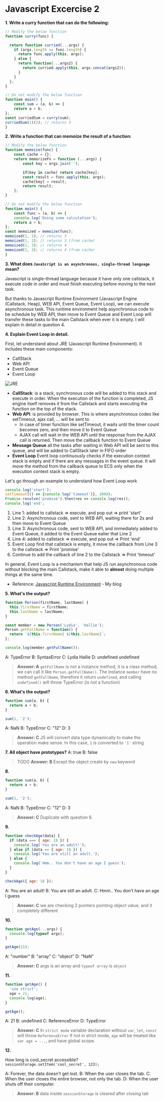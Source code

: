 # Javascript Excercise 2

**1. Write a curry function that can do the following:**

```js
// Modify the below function
function curry(func) {

  return function curried(...args) {
    if (args.length >= func.length) {
      return func.apply(this, args);
    } else {
      return function(...args2) {
        return curried.apply(this, args.concat(args2));
      }
    }
  };
}

// Do not modify the below function
function main() {
    const sum = (a, b) => {
    return a + b;
};
const curriedSum = curry(sum);
curriedSum(1)(2); // returns 3
}
```

**2. Write a function that can memoize the result of a function:**

```js
// Modify the below function
function memoize(func) {
    const cache = {};
    return memorizeFn = function (...args) {
        const key = args.join('');

        if(key in cache) return cache[key];
        const result = func.apply(this, args);
        cache[key] = result;
        return result;
    };
}

// Do not modify the below function
function main() {
    const func = (a, b) => {
    console.log('Doing some calculation');
    return a + b;
};
const memoized = memoize(func);
memoized(1, 2); // returns 3
memoized(1, 2); // returns 3 (from cache)
memoized(1, 3); // returns 4
memoized(1, 3); // returns 4 (from cache)
}
```

**3. What does `JavaScript is an asynchronous, single-thread language` mean?**

Javascript is single-thread language because it have only one callstack, it execute code in order and must finish executing before moving to the next task.

But thanks to Javascript Runtime Environment (Javascript Engine (Callstack, Heap), WEB API, Event Queue, Event Loop), we can execute asynchronous task. This runtime environment help asynchronous code to be schedule by WEB API, then move to Event Queue and Event Loop will transfer these tasks to the main Callstack when ever it is empty. I will explain in detail in question 4.

**4. Explain Event Loop in detail.**

First, let understand about JRE (Javascript Runtime Environment). It includes these main components:

- CallStack
- Web API
- Event Queue
- Event Loop

![JRE](https://images.ctfassets.net/tk7dn5bsmtgs/1DfkwhLXpuvsapwTArFqgM/91797af8f589e6578e071de15d7964d9/js-engine.webp)

- **CallStack**: is a stack, synchronous code will be added to this stack and execute in order. When the execution of the function is completed, JS engine itself removes it from the Callstack and starts executing the function on the top of the stack.
- **Web API**: is provided by browser. This is where asynchronous codes like setTimeout, ajax call, ... will be sent to
  - In case of timer function like setTimeout, it waits until the timer count becomes zero, and then move it to Event Queue
  - AJAX call will wait in the WEB API until the response from the AJAX call is returned. Then move the callback function to Event Queue
- **Message Queue** all the tasks after waiting in Web API will be sent to this queue, and will be added to CallStack later in FIFO order
- **Event Loop** Event loop continuously checks if the execution context stack is empty and if there are any messages in the event queue. It will move the method from the callback queue to ECS only when the execution context stack is empty.

Let's go through an example to understand how Event Loop work

```js
console.log('start');
setTimeout(() => {console.log('timeout')}, 2000);
Promise.resolve('promise').then(res => console.log(res));
console.log('end';
```

1. Line 1: added to callstack => execute, and pop out => print 'start'
2. Line 2: Asynchronous code, sent to WEB API, waiting there for 2s and then move to Event Queue
3. Line 3: Asynchronous code, sent to WEB API, and immediately added to Event Queue, it added to the Event Queue ealier that Line 2
4. Line 4: added to callstack => execute, and pop out => Print 'end'
5. Event Loop find that callstack is empty, it move the callback from Line 3 to the callstack => Print 'promise'
6. Continue to add the callback of line 2 to the Callstack => Print 'timeout'

In general, Event Loop is a mechanism that help JS run asynchronous code without blocking the main Callstack, make it able to **almost** doing multiple things at the same time.

- Reference: [Javascript Runtime Environment](https://iamcoding.vercel.app/javascript-event-loop) - My blog

**5. What's the output?**

```js
function Person(firstName, lastName) {
  this.firstName = firstName;
  this.lastName = lastName;
}

const member = new Person('Lydia', 'Hallie');
Person.getFullName = function() {
  return `${this.firstName} ${this.lastName}`;
};

console.log(member.getFullName());
```

A: TypeError
B: SyntaxError
C: Lydia Hallie
D: undefined undefined
 
> **Answer: A**
> `getFullName` is not a instance method, it is a class method, we can call it like `Person.getFullName()`.
> The instance `member` have no method `getFullName`, therefore it return `undefined`, and calling `undefined()` will throw TypeError (is not a function)

**6. What's the output?**

```js
function sum(a, b) {
  return a + b;
}

sum(1, '2');
```

A: NaN
B: TypeError
C: "12"
D: 3

> **Answer: C**
> JS will convert data type dynamically to make the operation make sense. In this case, `1` is converted to `'1'` string

**7. All object have prototypes?**
A: true
B: false

> TODO
> **Answer: B**
> Except the object create by `new` keyword

**8.**

```js
function sum(a, b) {
  return a + b;
}

sum(1, '2');
```

A: NaN
B: TypeError
C: "12"
D: 3

> **Answer: C** Duplicate with question 6.

**9.**

```js
function checkAge(data) {
  if (data === { age: 18 }) {
    console.log('You are an adult!');
  } else if (data == { age: 18 }) {
    console.log('You are still an adult.');
  } else {
    console.log(`Hmm.. You don't have an age I guess`);
  }
}

checkAge({ age: 18 });
```

A: You are an adult!
B: You are still an adult.
C: Hmm.. You don't have an age I guess

> **Answer: C**
> we are checking 2 pointers pointing object value, and it completely different

**10.**

```js
function getAge(...args) {
  console.log(typeof args);
}

getAge(21);
```

A: "number"
B: "array"
C: "object"
D: "NaN"

> **Answer: C**
> args is an array and `typeof array` is `object`

**11.**

```js
function getAge() {
  'use strict';
  age = 21;
  console.log(age);
}

getAge();
```

A: 21
B: undefined
C: ReferenceError
D: TypeError

> **Answer: C**
> In `strict mode` variable declaration without `var`, `let`, `const` will throw `ReferenceError`
> If not in strict mode, `age` will be treated like `var age = ...`, and have global scope.

**12.**

How long is cool_secret accessible?
`sessionStorage.setItem('cool_secret', 123);`

A: Forever, the data doesn't get lost.
B: When the user closes the tab.
C: When the user closes the entire browser, not only the tab.
D: When the user shuts off their computer.

> **Answer: B**
> data inside `sessionStorage` is cleared after closing tab